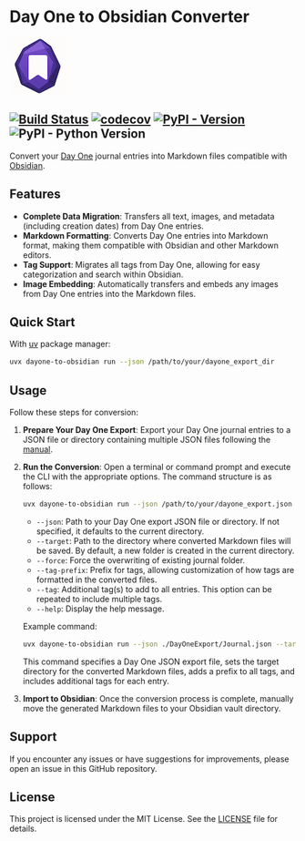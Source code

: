 # Day One to Obsidian Converter


![Day One to Obsidian](./assets/logo_mini.png "Day One to Obsidian Logo")

[![Build Status](https://github.com/kulapard/dayone-to-obsidian/actions/workflows/ci.yml/badge.svg)](https://github.com/kulapard/dayone-to-obsidian/actions/workflows/ci.yml)
[![codecov](https://codecov.io/github/kulapard/dayone-to-obsidian/graph/badge.svg?token=Y5EJBF1F25)](https://codecov.io/github/kulapard/dayone-to-obsidian)
[![PyPI - Version](https://img.shields.io/pypi/v/dayone-to-obsidian?color=%2334D058&label=pypi%20package)](https://pypi.org/project/dayone-to-obsidian)
![PyPI - Python Version](https://img.shields.io/pypi/pyversions/dayone-to-obsidian)
---

Convert your [Day One](https://dayoneapp.com/) journal entries into Markdown files
compatible with [Obsidian](https://obsidian.md).

## Features

- **Complete Data Migration**: Transfers all text, images, and metadata (including creation dates) from Day One entries.
- **Markdown Formatting**: Converts Day One entries into Markdown format, making them compatible with Obsidian and other
  Markdown editors.
- **Tag Support**: Migrates all tags from Day One, allowing for easy categorization and search within Obsidian.
- **Image Embedding**: Automatically transfers and embeds any images from Day One entries into the Markdown files.

## Quick Start

With [uv](https://docs.astral.sh/uv/) package manager:

```bash
uvx dayone-to-obsidian run --json /path/to/your/dayone_export_dir
```

## Usage

Follow these steps for conversion:

1. **Prepare Your Day One Export**:
   Export your Day One journal entries to a JSON file or directory containing multiple JSON files following the
   [manual](https://dayoneapp.com/guides/tips-and-tutorials/exporting-entries).

2. **Run the Conversion**:
   Open a terminal or command prompt and execute the
   CLI with the appropriate options.
   The command structure is as follows:

   ```bash
   uvx dayone-to-obsidian run --json /path/to/your/dayone_export.json --target /path/to/target_directory [--force] [--tag-prefix=prefix] [--tag=tag1] [--tag=tag2]
   ```

    - `--json`: Path to your Day One export JSON file or directory.
      If not specified, it defaults to the current directory.
    - `--target`: Path to the directory where converted Markdown files will be saved.
      By default, a new folder is created in the current directory.
    - `--force`: Force the overwriting of existing journal folder.
    - `--tag-prefix`: Prefix for tags, allowing customization of how tags are formatted in the converted files.
    - `--tag`: Additional tag(s) to add to all entries. This option can be repeated to include multiple tags.
    - `--help`: Display the help message.

   Example command:

   ```bash
   uvx dayone-to-obsidian run --json ./DayOneExport/Journal.json --target ./ObsidianNotes --tag-prefix=DayOne/ --tag=Imported --tag=Journal
   ```

   This command specifies a Day One JSON export file, sets the target directory for the converted Markdown files, adds a
   prefix to all tags, and includes additional tags for each entry.

3. **Import to Obsidian**:
   Once the conversion process is complete, manually move the generated Markdown files to your Obsidian vault directory.

## Support

If you encounter any issues or have suggestions for improvements, please open an issue in this GitHub repository.

## License

This project is licensed under the MIT License. See the [LICENSE](LICENSE) file for details.
